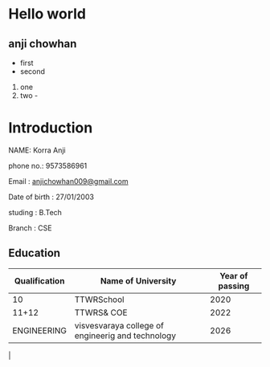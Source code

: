# Hello world
## anji chowhan
- first
- second
1. one
2. two
-![]()


# Introduction
 NAME: Korra Anji 
 
 phone no.: 9573586961
 
 Email : anjichowhan009@gmail.com

 Date of birth : 27/01/2003 

 studing : B.Tech

 Branch : CSE 

 ## Education

 | Qualification | Name of University | Year of passing |
 | ------------- | ---------------- | -------------|
 |10 | TTWRSchool | 2020 |
 | 11+12 | TTWRS& COE | 2022 |
 | ENGINEERING | visvesvaraya college of engineerig and technology | 2026 |
 
 |